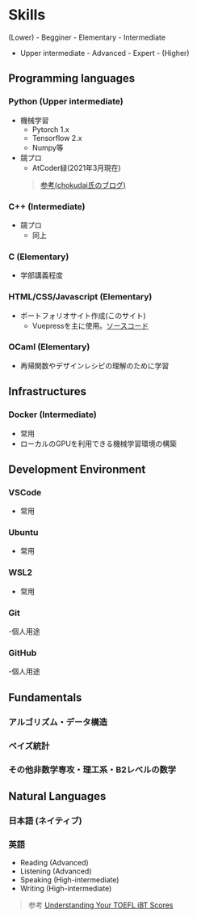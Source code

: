 # Skills

(Lower) - Begginer - Elementary - Intermediate 

- Upper intermediate - Advanced - Expert - (Higher)

## Programming languages

### Python (Upper intermediate)
- 機械学習
    - Pytorch 1.x
    - Tensorflow 2.x
    - Numpy等
- 競プロ
    - AtCoder緑(2021年3月現在)
    > [参考(chokudai氏のブログ)](http://chokudai.hatenablog.com/entry/2019/02/11/155904)

### C++ (Intermediate)
- 競プロ
    - 同上

### C (Elementary)
- 学部講義程度

### HTML/CSS/Javascript (Elementary)
- ポートフォリオサイト作成(このサイト)
    - Vuepressを主に使用。[ソースコード](https://github.com/maronuu/bio)

### OCaml (Elementary)
- 再帰関数やデザインレシピの理解のために学習

## Infrastructures

### Docker (Intermediate)
- 常用
- ローカルのGPUを利用できる機械学習環境の構築

## Development Environment

### VSCode 
- 常用

### Ubuntu
- 常用

### WSL2
- 常用

### Git
-個人用途

### GitHub
-個人用途


## Fundamentals

### アルゴリズム・データ構造
### ベイズ統計
### その他非数学専攻・理工系・B2レベルの数学

## Natural Languages

### 日本語 (ネイティブ)

### 英語
- Reading (Advanced)
- Listening (Advanced)
- Speaking (High-intermediate)
- Writing (High-intermediate)
> 参考 [Understanding Your TOEFL iBT Scores](https://www.ets.org/toefl/test-takers/ibt/scores/understanding/)
